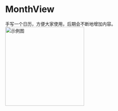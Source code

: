 # MonthView
手写一个日历，方便大家使用，后期会不断地增加内容。
<image src="https://github.com/xiangcman/MonthView/blob/master/photos/demo.gif" width="250" title="示例图"/>

